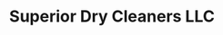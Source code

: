 ---
title: "Superior Dry Cleaners LLC"
url: /ellensburg/superior-dry-cleaners-llc/
shop: Wäscherei
---